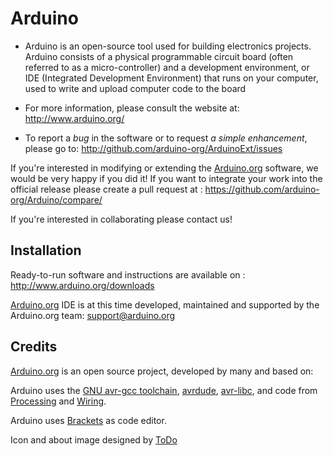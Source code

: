 Arduino
========

* Arduino is an open-source tool used for building electronics projects. Arduino consists of a physical programmable circuit board (often referred to as a micro-controller) and a development environment, or IDE (Integrated Development Environment) that runs on your computer, used to write and upload computer code to the board

* For more information, please consult the website at: http://www.arduino.org/

* To report a *bug* in the software or to request *a simple enhancement*, please go to:
http://github.com/arduino-org/ArduinoExt/issues

If you're interested in modifying or extending the [Arduino.org](http://arduino.org) software, we would be very happy if you did it! If you want to integrate your work into the official release please create a pull request at : https://github.com/arduino-org/Arduino/compare/

If you're interested in collaborating please contact us!

Installation
------------
Ready-to-run software and instructions are available on : http://www.arduino.org/downloads

[Arduino.org](http://arduino.org) IDE is at this time developed, maintained and supported by the Arduino.org team: [support@arduino.org](mailto:support@arduino.org)


Credits
--------
[Arduino.org](http://arduino.org) is an open source project, developed by many and based on:


Arduino uses the [GNU avr-gcc toolchain](http://gcc.gnu.org/wiki/avr-gcc), [avrdude](http://www.nongnu.org/avrdude/), [avr-libc](http://www.nongnu.org/avr-libc/), and code from
[Processing](http://www.processing.org) and [Wiring](http://wiring.org.co).

Arduino uses [Brackets](http://brackets.io) as code editor. 

Icon and about image designed by [ToDo](http://www.todo.to.it/)